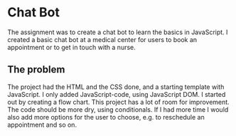 # Chat Bot

The assignment was to create a chat bot to learn the basics in JavaScript. I created a basic chat bot at a medical center for users to book an appointment or to get in touch with a nurse.

## The problem

The project had the HTML and the CSS done, and a starting template with JavaScript. I only added JavaScript-code, using JavaScript DOM. I started out by creating a flow chart. This project has a lot of room for improvement. The code should be more dry, using conditionals. If I had more time I would also add more options for the user to choose, e.g. to reschedule an appointment and so on. 



